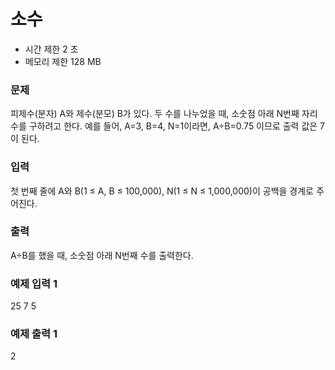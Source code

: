 # 소수
- 시간 제한	2 초
- 메모리 제한 128 MB

### 문제
피제수(분자) A와 제수(분모) B가 있다. 두 수를 나누었을 때, 소숫점 아래 N번째 자리수를 구하려고 한다. 예를 들어, A=3, B=4, N=1이라면, A÷B=0.75 이므로 출력 값은 7이 된다.

### 입력
첫 번째 줄에 A와 B(1 ≤ A, B ≤ 100,000), N(1 ≤ N ≤ 1,000,000)이 공백을 경계로 주어진다.

### 출력
A÷B를 했을 때, 소숫점 아래 N번째 수를 출력한다.

### 예제 입력 1 
25 7 5
### 예제 출력 1 
2
